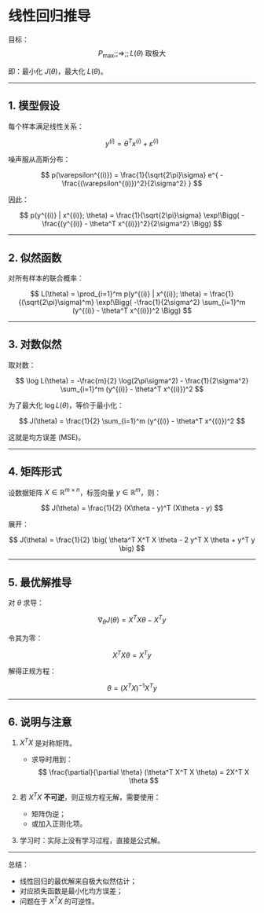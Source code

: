 # 线性回归推导

目标：
$$
P_{\max} ;;\Rightarrow;; L(\theta) \text{ 取极大}
$$

即：最小化 $J(\theta)$，最大化 $L(\theta)$。

---

## 1. 模型假设

每个样本满足线性关系：

$$
y^{(i)} = \theta^T x^{(i)} + \varepsilon^{(i)}
$$

噪声服从高斯分布：

$$
p(\varepsilon^{(i)}) = \frac{1}{\sqrt{2\pi}\sigma} e^{ - \frac{(\varepsilon^{(i)})^2}{2\sigma^2} }
$$

因此：

$$
p(y^{(i)} | x^{(i)}; \theta) = \frac{1}{\sqrt{2\pi}\sigma} \exp!\Bigg( - \frac{(y^{(i)} - \theta^T x^{(i)})^2}{2\sigma^2} \Bigg)
$$

---

## 2. 似然函数

对所有样本的联合概率：

$$
L(\theta) = \prod_{i=1}^m p(y^{(i)} | x^{(i)}; \theta)
= \frac{1}{(\sqrt{2\pi}\sigma)^m} \exp!\Bigg( -\frac{1}{2\sigma^2} \sum_{i=1}^m (y^{(i)} - \theta^T x^{(i)})^2 \Bigg)
$$

---

## 3. 对数似然

取对数：

$$
\log L(\theta) = -\frac{m}{2} \log(2\pi\sigma^2) - \frac{1}{2\sigma^2} \sum_{i=1}^m (y^{(i)} - \theta^T x^{(i)})^2
$$


为了最大化 $\log L(\theta)$，等价于最小化：

$$
J(\theta) = \frac{1}{2} \sum_{i=1}^m (y^{(i)} - \theta^T x^{(i)})^2
$$

这就是均方误差 (MSE)。

---

## 4. 矩阵形式

设数据矩阵 $X \in \mathbb{R}^{m \times n}$，标签向量 $y \in \mathbb{R}^m$，则：

$$
J(\theta) = \frac{1}{2} (X\theta - y)^T (X\theta - y)
$$

展开：

$$
J(\theta) = \frac{1}{2} \big( \theta^T X^T X \theta - 2 y^T X \theta + y^T y \big)
$$

---

## 5. 最优解推导

对 $\theta$ 求导：

$$
\nabla_\theta J(\theta) = X^T X \theta - X^T y
$$

令其为零：

$$
X^T X \theta = X^T y
$$

解得正规方程：

$$
\theta = (X^T X)^{-1} X^T y
$$

---

## 6. 说明与注意

1. $X^T X$ 是对称矩阵。

   * 求导时用到：
     $$
     \frac{\partial}{\partial \theta} (\theta^T X^T X \theta) = 2X^T X \theta
     $$

2. 若 $X^T X$ **不可逆**，则正规方程无解，需要使用：

   * 矩阵伪逆；
   * 或加入正则化项。

3. 学习时：实际上没有学习过程，直接是公式解。

---

总结：

* 线性回归的最优解来自极大似然估计；
* 对应损失函数是最小化均方误差；
* 问题在于 $X^T X$ 的可逆性。
